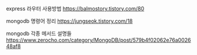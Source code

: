 express 라우터 사용방법
https://balmostory.tistory.com/80

mongodb 명령어 정리
https://jungseok.tistory.com/18

mongodb 각종 메서드 설명들
https://www.zerocho.com/category/MongoDB/post/579b4f02062e76a002648af8
